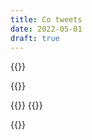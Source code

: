 ```yaml
---
title: Co tweets
date: 2022-05-01
draft: true
---
```


{{<tw id="1545104201000185856">}}

{{<tw id="1545097741772226561">}}

{{<tw id="1545095648671780864">}}
{{<tw id="1545035788055769093">}}

{{<tw id="1545013241750773760">}}

